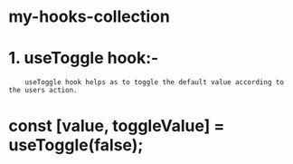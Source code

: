 # my-hooks-collection

# 1. useToggle hook:-
        useToggle hook helps as to toggle the default value according to the users action.
#       const [value, toggleValue] = useToggle(false);
